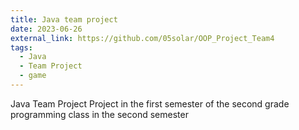 ```yaml
---
title: Java team project
date: 2023-06-26
external_link: https://github.com/05solar/OOP_Project_Team4
tags:
  - Java
  - Team Project
  - game
---
```


Java Team Project Project in the first semester of the second grade programming class in the second semester

<!--change-->
<!--change-->
